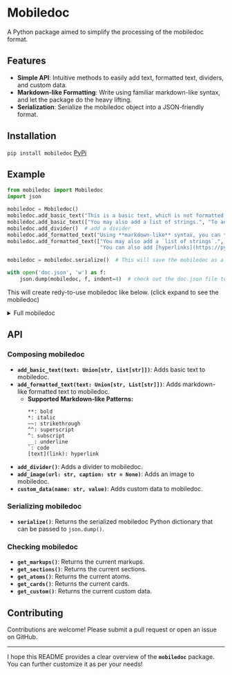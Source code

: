 # **Mobiledoc**

A Python package aimed to simplify the processing of the mobiledoc format.

## **Features**

- **Simple API**: Intuitive methods to easily add text, formatted text, dividers, and custom data.
- **Markdown-like Formatting**: Write using familiar markdown-like syntax, and let the package do the heavy lifting.
- **Serialization**: Serialize the mobiledoc object into a JSON-friendly format.

## **Installation**

`pip install mobiledoc`
[PyPi](https://pypi.org/project/mobiledoc/)

## **Example**

```python
from mobiledoc import Mobiledoc
import json

mobiledoc = Mobiledoc()
mobiledoc.add_basic_text("This is a basic text, which is not formatted.")
mobiledoc.add_basic_text(["You may also add a list of strings.", "To add multiple paragraphs."])
mobiledoc.add_divider()  # add a divider
mobiledoc.add_formatted_text("Using **markdown-like** syntax, you can *format* the text.")
mobiledoc.add_formatted_text(["You may also add a `list of strings`.", "To ^add^ ^^multiple^^ paragraphs.",
                              "You can also add [hyperlinks](https://python.org)."])

mobiledoc = mobiledoc.serialize()  # This will save the mobiledoc as a dictionary

with open('doc.json', 'w') as f:
    json.dump(mobiledoc, f, indent=4)  # check out the doc.json file to see the mobiledoc just created!

```
This will create redy-to-use mobiledoc like below. (click expand to see the mobiledoc)
<details>
  <summary>Full mobiledoc</summary>

  ```json
  {
      "version": "0.3.2",
      "markups": [
          ["b"],
          ["i"],
          ["code"],
          ["sub"],
          ["sup"],
          ["a", ["href", "https://python.org"]]
      ],
      "atoms": [],
      "cards": [
          ["hr", {}]
      ],
      "sections": [
          [1, "p", [
              [0, [], 0, "This is a basic text, which is not formatted."]
          ]],
          [1, "p", [
              [0, [], 0, "You may also add a list of strings."]
          ]],
          [1, "p", [
              [0, [], 0, "To add multiple paragraphs."]
          ]],
          [10, 0],
          [1, "p", [
              [0, [], 0, "Using "],
              [0, [0], 1, "markdown-like"],
              [0, [], 0, " syntax, you can "],
              [0, [1], 1, "format"],
              [0, [], 0, " the text."]
          ]],
          [1, "p", [
              [0, [], 0, "You may also add a "],
              [0, [2], 1, "list of strings"],
              [0, [], 0, "."]
          ]],
          [1, "p", [
              [0, [], 0, "To "],
              [0, [3], 1, "add"],
              [0, [], 0, " "],
              [0, [4], 1, "multiple"],
              [0, [], 0, " paragraphs."]
          ]],
          [1, "p", [
              [0, [], 0, "You can also add "],
              [0, [5], 1, "hyperlinks"],
              [0, [], 0, "."]
          ]]
      ]
  }
  ```
</details>

## **API**

### Composing mobiledoc
- **`add_basic_text(text: Union[str, List[str]])`**: Adds basic text to mobiledoc.
- **`add_formatted_text(text: Union[str, List[str]])`**: Adds markdown-like formatted text to mobiledoc.
  - **Supported Markdown-like Patterns:**
    ```
    **: bold
    *: italic
    ~~: strikethrough
    ^^: superscript
    ^: subscript
    __: underline
    `: code
    [text](link): hyperlink
    ```
- **`add_divider()`**: Adds a divider to mobiledoc.
- **`add_image(url: str, caption: str = None)`**: Adds an image to mobiledoc.
- **`custom_data(name: str, value)`**: Adds custom data to mobiledoc.

### Serializing mobiledoc
- **`serialize()`**: Returns the serialized mobiledoc Python dictionary that can be passed to `json.dump()`.

### Checking mobiledoc
- **`get_markups()`**: Returns the current markups.
- **`get_sections()`**: Returns the current sections.
- **`get_atoms()`**: Returns the current atoms.
- **`get_cards()`**: Returns the current cards.
- **`get_custom()`**: Returns the current custom data.


## **Contributing**

Contributions are welcome! Please submit a pull request or open an issue on GitHub.

---

I hope this README provides a clear overview of the **`mobiledoc`** package. You can further customize it as per your needs!
